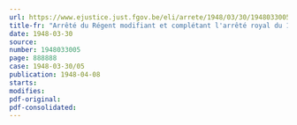 ```yaml
---
url: https://www.ejustice.just.fgov.be/eli/arrete/1948/03/30/1948033005/justel
title-fr: "Arrêté du Régent modifiant et complétant l'arrêté royal du 10 juin 1931, pris en exécution de la loi du 18 juin 1930, relative à l'assurance en vue de la vieillesse et du décès prématuré des employés et portant les conditions d'agréation des établissements d'assurance"
date: 1948-03-30
source:
number: 1948033005
page: 888888
case: 1948-03-30/05
publication: 1948-04-08
starts:
modifies:
pdf-original:
pdf-consolidated:
---
```


